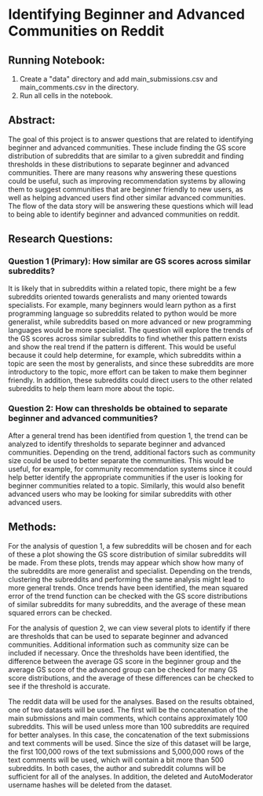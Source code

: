 # Identifying Beginner and Advanced Communities on Reddit

## Running Notebook:

1. Create a "data" directory and add main_submissions.csv and main_comments.csv in the directory.
2. Run all cells in the notebook.

## Abstract:
The goal of this project is to answer questions that are related to identifying beginner and advanced communities. These include finding the GS score distribution of subreddits that are similar to a given subreddit and finding thresholds in these distributions to separate beginner and advanced communities. There are many reasons why answering these questions could be useful, such as improving recommendation systems by allowing them to suggest communities that are beginner friendly to new users, as well as helping advanced users find other similar advanced communities. The flow of the data story will be answering these questions which will lead to being able to identify beginner and advanced communities on reddit.

## Research Questions:

### Question 1 (Primary): How similar are GS scores across similar subreddits?

It is likely that in subreddits within a related topic, there might be a few subreddits oriented towards generalists and many oriented towards specialists. For example, many beginners would learn python as a first programming language so subreddits related to python would be more generalist, while subreddits based on more advanced or new programming languages would be more specialist. The question will explore the trends of the GS scores across similar subreddits to find whether this pattern exists and show the real trend if the pattern is different. This would be useful because it could help determine, for example, which subreddits within a topic are seen the most by generalists, and since these subreddits are more introductory to the topic, more effort can be taken to make them beginner friendly. In addition, these subreddits could direct users to the other related subreddits to help them learn more about the topic.

### Question 2: How can thresholds be obtained to separate beginner and advanced communities?

After a general trend has been identified from question 1, the trend can be analyzed to identify thresholds to separate beginner and advanced communities. Depending on the trend, additional factors such as community size could be used to better separate the communities. This would be useful, for example, for community recommendation systems since it could help better identify the appropriate communities if the user is looking for beginner communities related to a topic. Similarly, this would also benefit advanced users who may be looking for similar subreddits with other advanced users.

## Methods:

For the analysis of question 1, a few subreddits will be chosen and for each of these a plot showing the GS score distribution of similar subreddits will be made. From these plots, trends may appear which show how many of the subreddits are more generalist and specialist. Depending on the trends, clustering the subreddits and performing the same analysis might lead to more general trends. Once trends have been identified, the mean squared error of the trend function can be checked with the GS score distributions of similar subreddits for many subreddits, and the average of these mean squared errors can be checked.

For the analysis of question 2, we can view several plots to identify if there are thresholds that can be used to separate beginner and advanced communities. Additional information such as community size can be included if necessary. Once the thresholds have been identified, the difference between the average GS score in the beginner group and the average GS score of the advanced group can be checked for many GS score distributions, and the average of these differences can be checked to see if the threshold is accurate.

The reddit data will be used for the analyses. Based on the results obtained, one of two datasets will be used. The first will be the concatenation of the main submissions and main comments, which contains approximately 100 subreddits. This will be used unless more than 100 subreddits are required for better analyses. In this case, the concatenation of the text submissions and text comments will be used. Since the size of this dataset will be large, the first 100,000 rows of the text submissions and 5,000,000 rows of the text comments will be used, which will contain a bit more than 500 subreddits. In both cases, the author and subreddit columns will be sufficient for all of the analyses. In addition, the deleted and AutoModerator username hashes will be deleted from the dataset.
